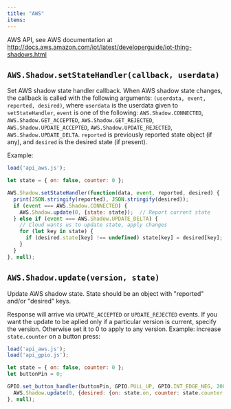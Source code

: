 ```yaml
---
title: "AWS"
items:
---
```


AWS API, see AWS documentation at
http://docs.aws.amazon.com/iot/latest/developerguide/iot-thing-shadows.html



## **`AWS.Shadow.setStateHandler(callback, userdata)`**
Set AWS shadow
state handler callback. When AWS shadow state changes, the callback is
called with the following arguments: `(userdata, event, reported,
desired)`, where `userdata` is the userdata given to `setStateHandler`,
`event` is one of the following: `AWS.Shadow.CONNECTED`,
`AWS.Shadow.GET_ACCEPTED`,
`AWS.Shadow.GET_REJECTED`, `AWS.Shadow.UPDATE_ACCEPTED`,
`AWS.Shadow.UPDATE_REJECTED`, `AWS.Shadow.UPDATE_DELTA`.
`reported` is previously reported state object (if any), and `desired`
is the desired state (if present).

Example:
```javascript
load('api_aws.js');

let state = { on: false, counter: 0 };

AWS.Shadow.setStateHandler(function(data, event, reported, desired) {
  print(JSON.stringify(reported), JSON.stringify(desired));
  if (event === AWS.Shadow.CONNECTED) {
    AWS.Shadow.update(0, {state: state});  // Report current state
  } else if (event === AWS.Shadow.UPDATE_DELTA) {
    // Cloud wants us to update state, apply changes
    for (let key in state) {
      if (desired.state[key] !== undefined) state[key] = desired[key];
    }
  }
}, null);
```



## **`AWS.Shadow.update(version, state)`**
Update AWS shadow state.
State should be an object with "reported" and/or "desired" keys.

Response will arrive via `UPDATE_ACCEPTED` or `UPDATE_REJECTED` events.
If you want the update to be aplied only if a particular version is
current, specify the version. Otherwise set it to 0 to apply to any
version. Example: increase `state.counter` on a button press:
```javascript
load('api_aws.js');
load('api_gpio.js');

let state = { on: false, counter: 0 };
let buttonPin = 0;

GPIO.set_button_handler(buttonPin, GPIO.PULL_UP, GPIO.INT_EDGE_NEG, 200, function() {
  AWS.Shadow.update(0, {desired: {on: state.on, counter: state.counter + 1}});
}, null);
```

